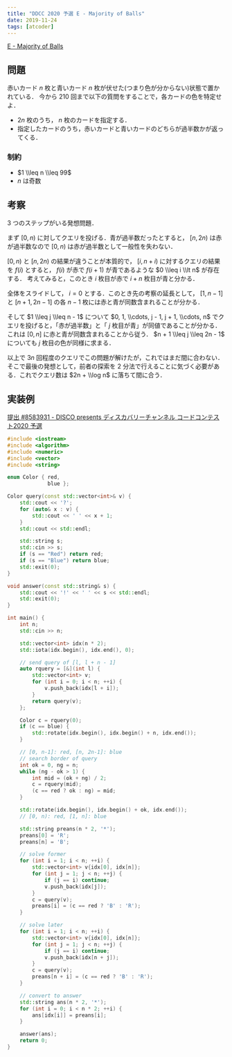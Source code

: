 ```yaml
---
title: "DDCC 2020 予選 E - Majority of Balls"
date: 2019-11-24
tags: [atcoder]
---
```


[E - Majority of Balls](https://atcoder.jp/contests/ddcc2020-qual/tasks/ddcc2020_qual_e)

## 問題

赤いカード $n$ 枚と青いカード $n$ 枚が伏せた(つまり色が分からない)状態で置かれている．
今から 210 回まで以下の質問をすることで，各カードの色を特定せよ．

- $2n$ 枚のうち， $n$ 枚のカードを指定する．
- 指定したカードのうち，赤いカードと青いカードのどちらが過半数かが返ってくる．

### 制約

- $1 \\leq n \\leq 99$
- $n$ は奇数

## 考察

3 つのステップがいる発想問題．

まず $[0, n)$ に対してクエリを投げる．青が過半数だったとすると， $[n, 2n)$ は赤が過半数なので $[0, n)$ は赤が過半数として一般性を失わない．

$[0, n)$ と $[n, 2n)$ の結果が違うことが本質的で， $[i, n + i)$ に対するクエリの結果を $f(i)$ とすると， $f(i)$ が赤で $f(i + 1)$ が青であるような $0 \\leq i \\lt n$ が存在する．
考えてみると，このとき $i$ 枚目が赤で $i + n$ 枚目が青と分かる．

全体をスライドして， $i = 0$ とする．このとき先の考察の延長として， $[1, n - 1]$ と $[n + 1, 2n - 1]$ の各 $n - 1$ 枚には赤と青が同数含まれることが分かる．

そして $1 \\leq j \\leq n - 1$ について $0, 1, \\cdots, j - 1, j + 1, \\cdots, n$ でクエリを投げると，「赤が過半数」と「 $j$ 枚目が青」が同値であることが分かる．これは $[0, n]$ に赤と青が同数含まれることから従う． $n + 1 \\leq j \\leq 2n - 1$ についても $j$ 枚目の色が同様に求まる．

以上で $3n$ 回程度のクエリでこの問題が解けたが，これではまだ間に合わない．
そこで最後の発想として，前者の探索を 2 分法で行えることに気づく必要がある．これでクエリ数は $2n + \\log n$ に落ちて間に合う．

## 実装例

[提出 #8583931 - DISCO presents ディスカバリーチャンネル コードコンテスト2020 予選](https://atcoder.jp/contests/ddcc2020-qual/submissions/8583931)

```cpp
#include <iostream>
#include <algorithm>
#include <numeric>
#include <vector>
#include <string>

enum Color { red,
             blue };

Color query(const std::vector<int>& v) {
    std::cout << '?';
    for (auto& x : v) {
        std::cout << ' ' << x + 1;
    }
    std::cout << std::endl;

    std::string s;
    std::cin >> s;
    if (s == "Red") return red;
    if (s == "Blue") return blue;
    std::exit(0);
}

void answer(const std::string& s) {
    std::cout << '!' << ' ' << s << std::endl;
    std::exit(0);
}

int main() {
    int n;
    std::cin >> n;

    std::vector<int> idx(n * 2);
    std::iota(idx.begin(), idx.end(), 0);

    // send query of [l, l + n - 1]
    auto rquery = [&](int l) {
        std::vector<int> v;
        for (int i = 0; i < n; ++i) {
            v.push_back(idx[l + i]);
        }
        return query(v);
    };

    Color c = rquery(0);
    if (c == blue) {
        std::rotate(idx.begin(), idx.begin() + n, idx.end());
    }

    // [0, n-1]: red, [n, 2n-1]: blue
    // search border of query
    int ok = 0, ng = n;
    while (ng - ok > 1) {
        int mid = (ok + ng) / 2;
        c = rquery(mid);
        (c == red ? ok : ng) = mid;
    }

    std::rotate(idx.begin(), idx.begin() + ok, idx.end());
    // [0, n): red, [1, n]: blue

    std::string preans(n * 2, '*');
    preans[0] = 'R';
    preans[n] = 'B';

    // solve former
    for (int i = 1; i < n; ++i) {
        std::vector<int> v{idx[0], idx[n]};
        for (int j = 1; j < n; ++j) {
            if (j == i) continue;
            v.push_back(idx[j]);
        }
        c = query(v);
        preans[i] = (c == red ? 'B' : 'R');
    }

    // solve later
    for (int i = 1; i < n; ++i) {
        std::vector<int> v{idx[0], idx[n]};
        for (int j = 1; j < n; ++j) {
            if (j == i) continue;
            v.push_back(idx[n + j]);
        }
        c = query(v);
        preans[n + i] = (c == red ? 'B' : 'R');
    }

    // convert to answer
    std::string ans(n * 2, '*');
    for (int i = 0; i < n * 2; ++i) {
        ans[idx[i]] = preans[i];
    }

    answer(ans);
    return 0;
}
```

